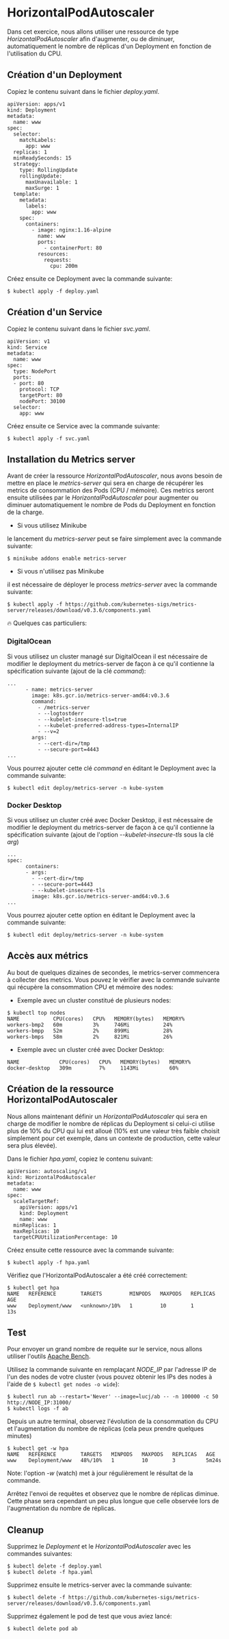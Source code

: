# HorizontalPodAutoscaler

Dans cet exercice, nous allons utiliser une ressource de type *HorizontalPodAutoscaler* afin d'augmenter, ou de diminuer, automatiquement le nombre de réplicas d'un Deployment en fonction de l'utilisation du CPU.

## Création d'un Deployment

Copiez le contenu suivant dans le fichier *deploy.yaml*.

```
apiVersion: apps/v1
kind: Deployment
metadata:
  name: www
spec:
  selector:
    matchLabels:
      app: www
  replicas: 1
  minReadySeconds: 15
  strategy:
    type: RollingUpdate
    rollingUpdate:
      maxUnavailable: 1
      maxSurge: 1
  template:
    metadata:
      labels:
        app: www
    spec:
      containers:
        - image: nginx:1.16-alpine
          name: www
          ports:
            - containerPort: 80
          resources:
            requests:
              cpu: 200m
```

Créez ensuite ce Deployment avec la commande suivante:

```
$ kubectl apply -f deploy.yaml
```

## Création d'un Service

Copiez le contenu suivant dans le fichier *svc.yaml*.

```
apiVersion: v1
kind: Service
metadata:
  name: www
spec:
  type: NodePort
  ports:
  - port: 80
    protocol: TCP
    targetPort: 80
    nodePort: 30100
  selector:
    app: www
```

Créez ensuite ce Service avec la commande suivante:

```
$ kubectl apply -f svc.yaml
```

## Installation du Metrics server

Avant de créer la ressource *HorizontalPodAutoscaler*, nous avons besoin de mettre en place le *metrics-server* qui sera en charge de récupérer les metrics de consommation des Pods (CPU / mémoire). Ces metrics seront ensuite utilisées par le *HorizontalPodAutoscaler* pour augmenter ou diminuer automatiquement le nombre de Pods du Deployment en fonction de la charge.

- Si vous utilisez Minikube

le lancement du *metrics-server* peut se faire simplement avec la commande suivante:

```
$ minikube addons enable metrics-server
```

- Si vous n'utilisez pas Minikube

il est nécessaire de déployer le process *metrics-server* avec la commande suivante:

```
$ kubectl apply -f https://github.com/kubernetes-sigs/metrics-server/releases/download/v0.3.6/components.yaml
```

:fire: Quelques cas particuliers:

### DigitalOcean

Si vous utilisez un cluster managé sur DigitalOcean il est nécessaire de modifier le deployment du metrics-server de façon à ce qu'il contienne la spécification suivante (ajout de la clé *command*):

```
...
      - name: metrics-server
        image: k8s.gcr.io/metrics-server-amd64:v0.3.6
        command:
          - /metrics-server
          - --logtostderr
          - --kubelet-insecure-tls=true
          - --kubelet-preferred-address-types=InternalIP
          - --v=2
        args:
          - --cert-dir=/tmp
          - --secure-port=4443
...
```

Vous pourrez ajouter cette clé *command* en éditant le Deployment avec la commande suivante:

```
$ kubectl edit deploy/metrics-server -n kube-system
```

### Docker Desktop

Si vous utilisez un cluster créé avec Docker Desktop, il est nécessaire de modifier le deployment du metrics-server de façon à ce qu'il contienne la spécification suivante (ajout de l'option *--kubelet-insecure-tls* sous la clé *arg*)

```
...
spec:
      containers:
      - args:
        - --cert-dir=/tmp
        - --secure-port=4443
        - --kubelet-insecure-tls
        image: k8s.gcr.io/metrics-server-amd64:v0.3.6
...
```

Vous pourrez ajouter cette option en éditant le Deployment avec la commande suivante:

```
$ kubectl edit deploy/metrics-server -n kube-system
```

## Accès aux métrics

Au bout de quelques dizaines de secondes, le metrics-server commencera à collecter des metrics. Vous pouvez le vérifier avec la commande suivante qui récupère la consommation CPU et mémoire des nodes:

- Exemple avec un cluster constitué de plusieurs nodes:

```
$ kubectl top nodes
NAME           CPU(cores)   CPU%   MEMORY(bytes)   MEMORY%
workers-bmp2   60m          3%     746Mi           24%
workers-bmpp   52m          2%     899Mi           28%
workers-bmps   58m          2%     821Mi           26%
```

- Exemple avec un cluster créé avec Docker Desktop:

```
NAME             CPU(cores)   CPU%   MEMORY(bytes)   MEMORY%
docker-desktop   309m         7%     1143Mi          60%
```

## Création de la ressource HorizontalPodAutoscaler

Nous allons maintenant définir un *HorizontalPodAutoscaler* qui sera en charge de modifier le nombre de réplicas du Deployment si celui-ci utilise plus de 10% du CPU qui lui est alloué (10% est une valeur très faible choisit simplement pour cet exemple, dans un contexte de production, cette valeur sera plus élevée).

Dans le fichier *hpa.yaml*, copiez le contenu suivant:

```
apiVersion: autoscaling/v1
kind: HorizontalPodAutoscaler
metadata:
  name: www
spec:
  scaleTargetRef:
    apiVersion: apps/v1
    kind: Deployment
    name: www
  minReplicas: 1
  maxReplicas: 10
  targetCPUUtilizationPercentage: 10
```

Créez ensuite cette ressource avec la commande suivante:

```
$ kubectl apply -f hpa.yaml
```

Vérifiez que l'HorizontalPodAutoscaler a été créé correctement:

```
$ kubectl get hpa
NAME   REFERENCE        TARGETS         MINPODS   MAXPODS   REPLICAS   AGE
www    Deployment/www   <unknown>/10%   1         10        1          13s
```

## Test

Pour envoyer un grand nombre de requête sur le service, nous allons utiliser l'outils [Apache Bench](http://httpd.apache.org/docs/current/programs/ab.html).

Utilisez la commande suivante en remplaçant *NODE_IP* par l'adresse IP de l'un des nodes de votre cluster (vous pouvez obtenir les IPs des nodes à l'aide de `$ kubectl get nodes -o wide`):

```
$ kubectl run ab --restart='Never' --image=lucj/ab -- -n 100000 -c 50 http://NODE_IP:31000/
$ kubectl logs -f ab
```

Depuis un autre terminal, observez l'évolution de la consommation du CPU et l'augmentation du nombre de réplicas (cela peux prendre quelques minutes)

```
$ kubectl get -w hpa
NAME   REFERENCE        TARGETS   MINPODS   MAXPODS   REPLICAS   AGE
www    Deployment/www   48%/10%   1         10        3          5m24s
```

Note: l'option *-w* (watch)  met à jour régulièrement le résultat de la commande.

Arrêtez l'envoi de requêtes et observez que le nombre de réplicas diminue. Cette phase sera cependant un peu plus longue que celle observée lors de l'augmentation du nombre de réplicas.

## Cleanup

Supprimez le *Deployment* et le *HorizontalPodAutoscaler* avec les commandes suivantes:

```
$ kubectl delete -f deploy.yaml
$ kubectl delete -f hpa.yaml
```

Supprimez ensuite le metrics-server avec la commande suivante:

```
$ kubectl delete -f https://github.com/kubernetes-sigs/metrics-server/releases/download/v0.3.6/components.yaml
```

Supprimez également le pod de test que vous aviez lancé:

```
$ kubectl delete pod ab
```
